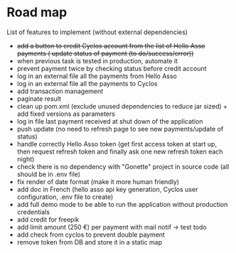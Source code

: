 # Road map

List of features to implement (without external dependencies)
* ~~add a button to credit Cyclos account from the list of Hello Asso payments ( update status of payment (to do/success/error))~~ 
* when previous task is tested in production, automate it
* prevent payment twice by checking status before credit account
* log in an external file all the payments from Hello Asso 
* log in an external file all the payments to Cyclos
* add transaction management
* paginate result
* clean up pom.xml (exclude unused dependencies to reduce jar sized) + add fixed versions as parameters
* log in file last payment received at shut down of the application
* push update (no need to refresh page to see new payments/update of status)
* handle correctly Hello Asso token (get first access token at start up, then request refresh token and finally ask one new refresh token each night)
* check there is no dependency with "Gonette" project in source code (all should be in .env file)
* fix render of date format (make it more human friendly)
* add doc in French (hello asso api key generation, Cyclos user configuration, .env file to create)
* add full demo mode to be able to run the application without production credentials
* add credit for freepik
* add limit amount (250 €) per payment with mail notif -> test todo
* add check from cyclos to prevent double payment
* remove token from DB and store it in a static map